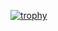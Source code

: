 [![trophy](https://github-profile-trophy.vercel.app/?username=massif-01)]([https://github.com/ryo-ma/github-profile-trophy](https://github-profile-trophy.vercel.app/?username=ryo-ma&theme=juicyfresh))
